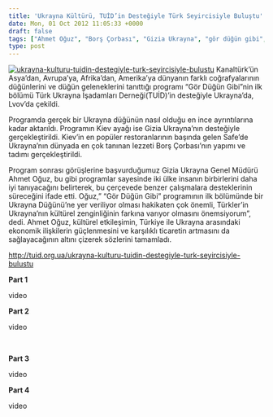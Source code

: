 ```yaml
---
title: 'Ukrayna Kültürü, TUİD’in Desteğiyle Türk Seyircisiyle Buluştu'
date: Mon, 01 Oct 2012 11:05:33 +0000
draft: false
tags: ["Ahmet Oğuz", "Borş Çorbası", "Gizia Ukrayna", "gör düğün gibi", "Lvov", "TUİD (Türk Ukrayna İşadamları Derneği)", "Ukrayna Düğünü", "Ukrayna Kültürü", "Ukrayna Mutfağı"]
type: post
---
```


[![](http://tuid.org.ua/wp-content/uploads/2012/09/ukrayna-kulturu-tuidin-destegiyle-turk-seyircisiyle-bulustu.png "ukrayna-kulturu-tuidin-destegiyle-turk-seyircisiyle-bulustu")](http://tuid.org.ua/wp-content/uploads/2012/09/ukrayna-kulturu-tuidin-destegiyle-turk-seyircisiyle-bulustu.png)
Kanaltürk’ün Asya’dan, Avrupa’ya, Afrika’dan, Amerika’ya dünyanın farklı coğrafyalarının düğünlerini ve düğün geleneklerini tanıttığı programı “Gör Düğün Gibi”nin ilk bölümü Türk Ukrayna İşadamları Derneği(TUİD)’in desteğiyle Ukrayna’da, Lvov’da çekildi.

Programda gerçek bir Ukrayna düğünün nasıl olduğu en ince ayrıntılarına kadar aktarıldı. Programın Kiev ayağı ise Gizia Ukrayna’nın desteğiyle gerçekleştirildi. Kiev’in en popüler restoranlarının başında gelen Safe’de Ukrayna’nın dünyada en çok tanınan lezzeti Borş Çorbası’nın yapımı ve tadımı gerçekleştirildi.

Program sonrası görüşlerine başvurduğumuz Gizia Ukrayna Genel Müdürü Ahmet Oğuz, bu gibi programlar sayesinde iki ülke insanın birbirlerini daha iyi tanıyacağını belirterek, bu çerçevede benzer çalışmalara desteklerinin süreceğini ifade etti. Oğuz,” “Gör Düğün Gibi” programının ilk bölümünde bir Ukrayna Düğünü’ne yer veriliyor olması hakikaten çok önemli, Türkler’in Ukrayna’nın kültürel zenginliğinin farkına varıyor olmasını önemsiyorum”, dedi. Ahmet Oğuz, kültürel etkileşimin, Türkiye ile Ukrayna arasındaki ekonomik ilişkilerin güçlenmesini ve karşılıklı ticaretin artmasını da sağlayacağının altını çizerek sözlerini tamamladı.

http://tuid.org.ua/ukrayna-kulturu-tuidin-destegiyle-turk-seyircisiyle-bulustu

**Part 1**


video




**Part 2** 



video




 

**Part 3**



video





**Part 4**


video


